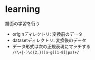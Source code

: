 # learning
譜面の学習を行う  
 - originディレクトリ: 変換前のデータ  
 - datasetディレクトリ: 変換後のデータ  
 - データ形式は次の正規表現にマッチする  
   ```/(\+|-)\d{2,}([a-g][1-8]|pa)+/```

